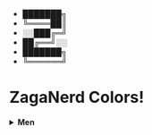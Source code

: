 * ███████╗
* ╚════██║
* ░░███╔═╝
* ██╔══╝░░
* ███████╗
* ╚══════╝

# ZagaNerd Colors!
<details>
<summary><b>Men</b></summary>
| lol test
| men
</details>
